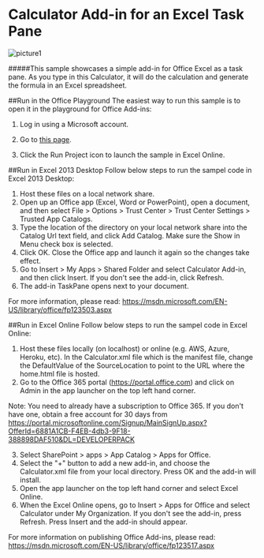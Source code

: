 # Calculator Add-in for an Excel Task Pane

![picture1](https://cloud.githubusercontent.com/assets/13442590/9670550/e81fdde0-5241-11e5-8caf-8370f4204fa2.png)

#####This sample showcases a simple add-in for Office Excel as a task pane. As you type in this Calculator, it will do the calculation and generate the formula in an Excel spreadsheet.

##Run in the Office Playground
The easiest way to run this sample is to open it in the playground for Office Add-ins: 

1. Log in using a Microsoft account.

2. Go to [this page](http://aka.ms/Vnp9gk).

3. Click the Run Project icon to launch the sample in Excel Online.


##Run in Excel 2013 Desktop
Follow below steps to run the sampel code in Excel 2013 Desktop:

1. Host these files on a local network share.
2. Open up an Office app (Excel, Word or PowerPoint), open a document, and then select File > Options > Trust Center > Trust Center Settings > Trusted App Catalogs.
3. Type the location of the directory on your local network share into the Catalog Url text field, and click Add Catalog. Make sure the Show in Menu check box is selected.
4. Click OK. Close the Office app and launch it again so the changes take effect.
5. Go to Insert > My Apps > Shared Folder and select Calculator Add-in, and then click Insert. If you don't see the add-in, click Refresh.
6. The add-in TaskPane opens next to your document.

For more information, please read: https://msdn.microsoft.com/EN-US/library/office/fp123503.aspx

##Run in Excel Online
Follow below steps to run the sampel code in Excel Online:

1. Host these files locally (on localhost) or online (e.g. AWS, Azure, Heroku, etc). In the Calculator.xml file which is the manifest file, change the DefaultValue of the SourceLocation to point to the URL where the home.html file is hosted.
2. Go to the Office 365 portal (https://portal.office.com) and click on Admin in the app launcher on the top left hand corner.

Note: You need to already have a subscription to Office 365. If you don't have one, obtain a free account for 30 days from https://portal.microsoftonline.com/Signup/MainSignUp.aspx?OfferId=6881A1CB-F4EB-4db3-9F18-388898DAF510&DL=DEVELOPERPACK

3. Select SharePoint > apps > App Catalog > Apps for Office.
4. Select the "+" button to add a new add-in, and choose the Calculator.xml file from your local directory. Press OK and the add-in will install.
5. Open the app launcher on the top left hand corner and select Excel Online.
6. When the Excel Online opens, go to Insert > Apps for Office and select Calculator under My Organization. If you don't see the add-in, press Refresh. Press Insert and the add-in should appear.

For more information on publishing Office Add-ins, please read: https://msdn.microsoft.com/EN-US/library/office/fp123517.aspx
